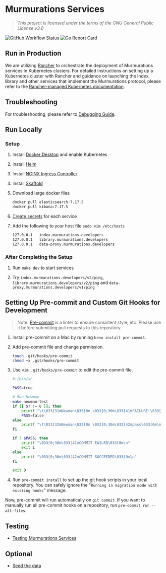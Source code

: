 # Murmurations Services

> _This project is licensed under the terms of the GNU General Public License v3.0_

[![GitHub Workflow Status](https://img.shields.io/github/actions/workflow/status/MurmurationsNetwork/MurmurationsServices/main.yaml?branch=main&style=flat-square)](https://github.com/MurmurationsNetwork/MurmurationsServices/actions)
[![Go Report Card](https://goreportcard.com/badge/github.com/MurmurationsNetwork/MurmurationsServices?style=flat-square)](https://goreportcard.com/report/github.com/MurmurationsNetwork/MurmurationsServices)

## Run in Production

We are utilizing [Rancher](https://www.rancher.com/) to orchestrate the deployment of Murmurations services in Kubernetes clusters. For detailed instructions on setting up a Kubernetes cluster with Rancher and guidance on launching the index, library and other services that implement the Murmurations protocol, please refer to the [Rancher-managed Kubernetes documentation](docs/rancher/README.md).

## Troubleshooting

For troubleshooting, please refer to [Debugging Guide](./docs/debugging-guide/README.md).

## Run Locally

### Setup

1. Install [Docker Desktop](https://www.docker.com/products/docker-desktop) and enable Kubernetes

2. Install [Helm](https://helm.sh/docs/intro/install/)

3. Install [NGINX Ingress Controller](./docs/devops/install-ingress-nginx.md)

4. Install [Skaffold](https://skaffold.dev/docs/install/)

5. Download large docker files

    ```sh
    docker pull elasticsearch:7.17.5
    docker pull kibana:7.17.5
    ```

6. [Create secrets](docs/rancher/07-run-murmuration-services/secrets.md) for each service

7. Add the following to your host file `sudo vim /etc/hosts`

    ```sh
    127.0.0.1   index.murmurations.developers
    127.0.0.1   library.murmurations.developers
    127.0.0.1   data-proxy.murmurations.developers
    ```

### After Completing the Setup

1. Run `make dev` to start services

2. Try `index.murmurations.developers/v2/ping`, `library.murmurations.developers/v2/ping` and `data-proxy.murmurations.developers/v1/ping`

## Setting Up Pre-commit and Custom Git Hooks for Development

> Note: [Pre-commit](https://pre-commit.com) is a linter to ensure consistent style, etc. Please use it before submitting pull requests to this repository.

1. Install pre-commit on a Mac by running `brew install pre-commit`.

2. Add pre-commit file and change permission.

    ```sh
    touch .git/hooks/pre-commit
    chmod +x .git/hooks/pre-commit
    ```

3. Use `vim .git/hooks/pre-commit` to edit the pre-commit file.

   ```sh
   #!/bin/sh

   PASS=true

   # Run Newman
   make newman-test
   if [[ $? != 0 ]]; then
       printf "\t\033[31mNewman\033[0m \033[0;30m\033[41mFAILURE!\033[0m\n"
       PASS=false
   else
       printf "\t\033[32mNewman\033[0m \033[0;30m\033[42mpass\033[0m\n"
   fi

   if ! $PASS; then
       printf "\033[0;30m\033[41mCOMMIT FAILED\033[0m\n"
       exit 1
   else
       printf "\033[0;30m\033[42mCOMMIT SUCCEEDED\033[0m\n"
   fi

   exit 0
   ```

4. Run `pre-commit install` to set up the git hook scripts in your local repository. You can safely ignore the "`Running in migration mode with existing hooks`" message.

Now, pre-commit will run automatically on `git commit`. If you want to manually run all pre-commit hooks on a repository, run `pre-commit run --all-files`.

## Testing

- [Testing Murmurations Services](docs/testing/README.md)

## Optional

- [Seed the data](docs/seed.md)
